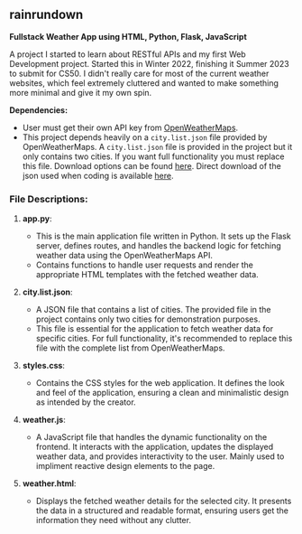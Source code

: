 ## rainrundown
**Fullstack Weather App using HTML, Python, Flask, JavaScript**

A project I started to learn about RESTful APIs and my first Web Development project. Started this in Winter 2022, finishing it Summer 2023 to submit for CS50. I didn't really care for most of the current weather websites, which feel extremely cluttered and wanted to make something more minimal and give it my own spin.

**Dependencies:**
- User must get their own API key from [OpenWeatherMaps](https://openweathermap.org/api).
- This project depends heavily on a `city.list.json` file provided by OpenWeatherMaps. A `city.list.json` file is provided in the project but it only contains two cities. If you want full functionality you must replace this file. Download options can be found [here](https://bulk.openweathermap.org/sample/). Direct download of the json used when coding is available [here](https://bulk.openweathermap.org/sample/city.list.json.gz).

### File Descriptions:

1. **app.py**: 
   - This is the main application file written in Python. It sets up the Flask server, defines routes, and handles the backend logic for fetching weather data using the OpenWeatherMaps API.
   - Contains functions to handle user requests and render the appropriate HTML templates with the fetched weather data.

2. **city.list.json**:
   - A JSON file that contains a list of cities. The provided file in the project contains only two cities for demonstration purposes.
   - This file is essential for the application to fetch weather data for specific cities. For full functionality, it's recommended to replace this file with the complete list from OpenWeatherMaps.

3. **styles.css**:
   - Contains the CSS styles for the web application. It defines the look and feel of the application, ensuring a clean and minimalistic design as intended by the creator.

4. **weather.js**:
   - A JavaScript file that handles the dynamic functionality on the frontend. It interacts with the application, updates the displayed weather data, and provides interactivity to the user. Mainly used to impliment reactive design elements to the page.

5. **weather.html**:
   - Displays the fetched weather details for the selected city. It presents the data in a structured and readable format, ensuring users get the information they need without any clutter.
